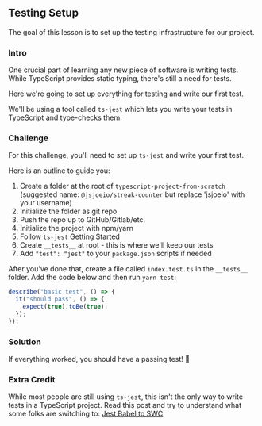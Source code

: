 ## Testing Setup

The goal of this lesson is to set up the testing infrastructure for our project.

### Intro

One crucial part of learning any new piece of software is writing tests. While TypeScript provides static typing, there's still a need for tests.

Here we're going to set up everything for testing and write our first test.

We'll be using a tool called `ts-jest` which lets you write your tests in TypeScript and type-checks them.

### Challenge

For this challenge, you'll need to set up `ts-jest` and write your first test.

Here is an outline to guide you:

1. Create a folder at the root of `typescript-project-from-scratch` (suggested name: `@jsjoeio/streak-counter` but replace 'jsjoeio' with your username)
2. Initialize the folder as git repo
3. Push the repo up to GitHub/Gitlab/etc.
4. Initialize the project with npm/yarn
5. Follow `ts-jest` [Getting Started](https://github.com/kulshekhar/ts-jest#getting-started)
6. Create `__tests__` at root - this is where we'll keep our tests
7. Add `"test": "jest"` to your `package.json` scripts if needed

After you've done that, create a file called `index.test.ts` in the `__tests__` folder. Add the code below and then run `yarn test`:

```typescript
describe("basic test", () => {
  it("should pass", () => {
    expect(true).toBe(true);
  });
});
```

### Solution

If everything worked, you should have a passing test! 🎉

### Extra Credit

While most people are still using `ts-jest`, this isn't the only way to write tests in a TypeScript project. Read this post and try to understand what some folks are switching to:
[Jest Babel to SWC](http://blog.joshuakgoldberg.com/jest-babel-to-swc/)
